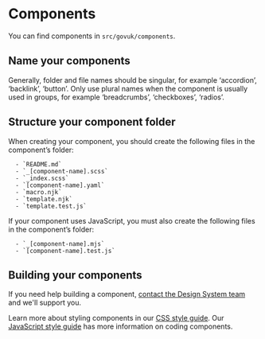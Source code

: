# Components

You can find components in `src/govuk/components`.

## Name your components

Generally, folder and file names should be singular, for example ‘accordion’, ‘backlink’, ‘button’. Only use plural names when the component is usually used in groups, for example ‘breadcrumbs’, ‘checkboxes’, ‘radios’.

## Structure your component folder

When creating your component, you should create the following files in the component’s folder:

      - `README.md`
      - `_[component-name].scss`
      - `_index.scss`
      - `[component-name].yaml`
      - `macro.njk`
      - `template.njk`
      - `template.test.js`

If your component uses JavaScript, you must also create the following files in the component’s folder:

      - `_[component-name].mjs`
      - `[component-name].test.js`

## Building your components

If you need help building a component, [contact the Design System team](https://design-system.service.gov.uk/get-in-touch/) and we'll support you.

Learn more about styling components in our [CSS style guide](./css.md). Our [JavaScript style guide](./js.md) has more information on coding components.
